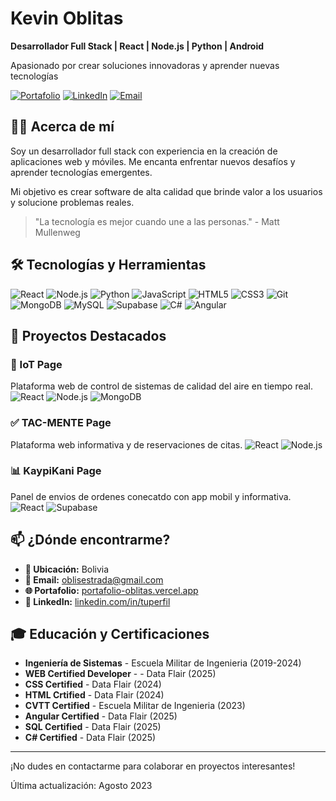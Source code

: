# Kevin Oblitas

**Desarrollador Full Stack | React | Node.js | Python | Android**

Apasionado por crear soluciones innovadoras y aprender nuevas tecnologías

[![Portafolio](https://img.shields.io/badge/Portafolio-Visita%20mi%20sitio-blue?style=for-the-badge)](https://portafolio-oblitas.vercel.app/)
[![LinkedIn](https://img.shields.io/badge/LinkedIn-Conecta%20conmigo-blue?style=for-the-badge)]([https://www.linkedin.com/in/oblitas/)
[![Email](https://img.shields.io/badge/Email-Contáctame-red?style=for-the-badge)](mailto:oblisestrada@egmail.com)

## 👨‍💻 Acerca de mí

Soy un desarrollador full stack con experiencia en la creación de aplicaciones web y móviles. Me encanta enfrentar nuevos desafíos y aprender tecnologías emergentes.

Mi objetivo es crear software de alta calidad que brinde valor a los usuarios y solucione problemas reales.

> "La tecnología es mejor cuando une a las personas." - Matt Mullenweg

## 🛠️ Tecnologías y Herramientas

![React](https://img.shields.io/badge/React-61DAFB?style=for-the-badge&logo=react&logoColor=white)
![Node.js](https://img.shields.io/badge/Node.js-339933?style=for-the-badge&logo=node.js&logoColor=white)
![Python](https://img.shields.io/badge/Python-3776AB?style=for-the-badge&logo=python&logoColor=white)
![JavaScript](https://img.shields.io/badge/JavaScript-F7DF1E?style=for-the-badge&logo=javascript&logoColor=black)
![HTML5](https://img.shields.io/badge/HTML5-E34F26?style=for-the-badge&logo=html5&logoColor=white)
![CSS3](https://img.shields.io/badge/CSS3-1572B6?style=for-the-badge&logo=css3&logoColor=white)
![Git](https://img.shields.io/badge/Git-F05032?style=for-the-badge&logo=git&logoColor=white)
![MongoDB](https://img.shields.io/badge/MongoDB-47A248?style=for-the-badge&logo=mongodb&logoColor=white)
![MySQL](https://img.shields.io/badge/MySQL-4479A1?style=for-the-badge&logo=mysql&logoColor=white)
![Supabase](https://img.shields.io/badge/Docker-2496ED?style=for-the-badge&logo=docker&logoColor=white)
![C#](https://img.shields.io/badge/AWS-232F3E?style=for-the-badge&logo=amazon-aws&logoColor=white)
![Angular](https://img.shields.io/badge/Express-000000?style=for-the-badge&logo=express&logoColor=white)

## 📂 Proyectos Destacados

### 🛒 IoT Page
Plataforma web de control de sistemas de calidad del aire en tiempo real.
![React](https://img.shields.io/badge/React-61DAFB?style=flat-square&logo=react&logoColor=white)
![Node.js](https://img.shields.io/badge/Node.js-339933?style=flat-square&logo=node.js&logoColor=white)
![MongoDB](https://img.shields.io/badge/MongoDB-47A248?style=flat-square&logo=mongodb&logoColor=white)

### ✅ TAC-MENTE Page
Plataforma web informativa y de reservaciones de citas.
![React](https://img.shields.io/badge/React-61DAFB?style=flat-square&logo=react&logoColor=white)
![Node.js](https://img.shields.io/badge/Node.js-339933?style=flat-square&logo=node.js&logoColor=white)


### 📊 KaypiKani Page
Panel de envios de ordenes conecatdo con app mobil y informativa.
![React](https://img.shields.io/badge/React-61DAFB?style=flat-square&logo=react&logoColor=white)
![Supabase](https://img.shields.io/badge/D3.js-F9A03C?style=flat-square&logo=d3.js&logoColor=white)


## 📫 ¿Dónde encontrarme?

- **📍 Ubicación:** Bolivia
- **📧 Email:** oblisestrada@gmail.com
- **🌐 Portafolio:** [portafolio-oblitas.vercel.app](https://portafolio-oblitas.vercel.app/)
- **💼 LinkedIn:** [linkedin.com/in/tuperfil](https://www.linkedin.com/in/tuperfil)

## 🎓 Educación y Certificaciones

- **Ingeniería de Sistemas** - Escuela Militar de Ingenieria (2019-2024)
- **WEB Certified Developer** - - Data Flair (2025)
- **CSS Certified** - Data Flair (2024)
- **HTML Crtified** - Data Flair (2024)
- **CVTT Certified** - Escuela Militar de Ingenieria (2023)
- **Angular Certified** - Data Flair (2025)
- **SQL Certified** - Data Flair (2025)
- **C# Certified** - Data Flair (2025)


---

¡No dudes en contactarme para colaborar en proyectos interesantes!

Última actualización: Agosto 2023
